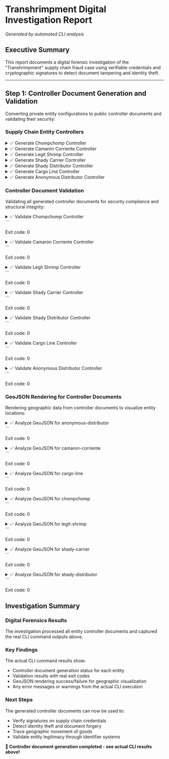 # Transhrimpment Digital Investigation Report

*Generated by automated CLI analysis*

## Executive Summary

This report documents a digital forensic investigation of the "Transhrimpment" supply chain fraud case using verifiable credentials and cryptographic signatures to detect document tampering and identity theft.

---

## Step 1: Controller Document Generation and Validation

Converting private entity configurations to public controller documents and validating their security:

### Supply Chain Entity Controllers


<details>
<summary>✅ Generate Chompchomp Controller</summary>

```bash
$ bun src/cli.ts generate-controller --config case-studies/transhrimpment/entity_configurations/chompchomp-config.json --out case-studies/transhrimpment/controllers/chompchomp-controller.json
```

```
Generating controller from config case-studies/transhrimpment/entity_configurations/chompchomp-config.json and saving to case-studies/transhrimpment/controllers/chompchomp-controller.json...
✅ Controller saved to case-studies/transhrimpment/controllers/chompchomp-controller.json
```

Exit code: 0
</details>

<details>
<summary>✅ Generate Camarón Corriente Controller</summary>

```bash
$ bun src/cli.ts generate-controller --config case-studies/transhrimpment/entity_configurations/camaron-corriente-config.json --out case-studies/transhrimpment/controllers/camaron-corriente-controller.json
```

```
Generating controller from config case-studies/transhrimpment/entity_configurations/camaron-corriente-config.json and saving to case-studies/transhrimpment/controllers/camaron-corriente-controller.json...
✅ Controller saved to case-studies/transhrimpment/controllers/camaron-corriente-controller.json
```

Exit code: 0
</details>

<details>
<summary>✅ Generate Legit Shrimp Controller</summary>

```bash
$ bun src/cli.ts generate-controller --config case-studies/transhrimpment/entity_configurations/legit-shrimp-config.json --out case-studies/transhrimpment/controllers/legit-shrimp-controller.json
```

```
Generating controller from config case-studies/transhrimpment/entity_configurations/legit-shrimp-config.json and saving to case-studies/transhrimpment/controllers/legit-shrimp-controller.json...
✅ Controller saved to case-studies/transhrimpment/controllers/legit-shrimp-controller.json
```

Exit code: 0
</details>

<details>
<summary>✅ Generate Shady Carrier Controller</summary>

```bash
$ bun src/cli.ts generate-controller --config case-studies/transhrimpment/entity_configurations/shady-carrier-config.json --out case-studies/transhrimpment/controllers/shady-carrier-controller.json
```

```
Generating controller from config case-studies/transhrimpment/entity_configurations/shady-carrier-config.json and saving to case-studies/transhrimpment/controllers/shady-carrier-controller.json...
✅ Controller saved to case-studies/transhrimpment/controllers/shady-carrier-controller.json
```

Exit code: 0
</details>

<details>
<summary>✅ Generate Shady Distributor Controller</summary>

```bash
$ bun src/cli.ts generate-controller --config case-studies/transhrimpment/entity_configurations/shady-distributor-config.json --out case-studies/transhrimpment/controllers/shady-distributor-controller.json
```

```
Generating controller from config case-studies/transhrimpment/entity_configurations/shady-distributor-config.json and saving to case-studies/transhrimpment/controllers/shady-distributor-controller.json...
✅ Controller saved to case-studies/transhrimpment/controllers/shady-distributor-controller.json
```

Exit code: 0
</details>

<details>
<summary>✅ Generate Cargo Line Controller</summary>

```bash
$ bun src/cli.ts generate-controller --config case-studies/transhrimpment/entity_configurations/cargo-line-config.json --out case-studies/transhrimpment/controllers/cargo-line-controller.json
```

```
Generating controller from config case-studies/transhrimpment/entity_configurations/cargo-line-config.json and saving to case-studies/transhrimpment/controllers/cargo-line-controller.json...
✅ Controller saved to case-studies/transhrimpment/controllers/cargo-line-controller.json
```

Exit code: 0
</details>

<details>
<summary>✅ Generate Anonymous Distributor Controller</summary>

```bash
$ bun src/cli.ts generate-controller --config case-studies/transhrimpment/entity_configurations/anonymous-distributor-config.json --out case-studies/transhrimpment/controllers/anonymous-distributor-controller.json
```

```
Generating controller from config case-studies/transhrimpment/entity_configurations/anonymous-distributor-config.json and saving to case-studies/transhrimpment/controllers/anonymous-distributor-controller.json...
✅ Controller saved to case-studies/transhrimpment/controllers/anonymous-distributor-controller.json
```

Exit code: 0
</details>

### Controller Document Validation

Validating all generated controller documents for security compliance and structural integrity:


<details>
<summary>✅ Validate Chompchomp Controller</summary>

```bash
$ bun src/cli.ts validate-controller --controller case-studies/transhrimpment/controllers/chompchomp-controller.json --schema case-studies/transhrimpment/schemas/controller-document.yaml
```

```
Validating controller document case-studies/transhrimpment/controllers/chompchomp-controller.json...
✅ Security check passed - no private keys detected
✅ Controller document structure is valid

✅ Controller document validation completed successfully

🗺️ Geographic data detected in controller:
📍 Map Preview: https://www.openstreetmap.org/#map=15/18.4173/-64.6179

<details>
<summary>📍 Entity Geographic Information - Feature collection with 2 features containing Point</summary>

### 📊 Geographic Analysis

- **Type**: FeatureCollection
- **Features**: 2
- **Geometry Types**: Point
- **Bounding Box**: 18.4167°N, 64.6208°W to 18.4180°N, 64.6150°W

### 🏷️ Feature Properties

**Feature 1:**
  - **name**: Chompchomp Ltd Main Office
  - **type**: Seafood Importer
  - **role**: headquarters
  - **address**: {"streetAddress":"Main Street","addressLocality":"Road Town","addressRegion":"Tortola","addressCountry":"VG"}

**Feature 2:**
  - **name**: Chompchomp Ltd Warehouse
  - **type**: Storage Facility
  - **role**: cold-storage
  - **capacity**: 10000kg

### 📍 Coordinates

1. 18.4167°N, 64.6208°W
2. 18.4180°N, 64.6150°W

### 📄 Raw GeoJSON

```geojson
{
  "@context": [
    "https://www.w3.org/ns/cid/v1",
    "https://geojson.org/geojson-ld/geojson-context.jsonld"
  ],
  "id": "https://chompchomp.example/entity/bvi-001",
  "verificationMethod": [
    {
      "id": "https://chompchomp.example/entity/bvi-001#nx62J6beWOO6mIavpWEQCg_GoOi8zfAECZ8p-zHxEvI",
      "type": "JsonWebKey",
      "controller": "https://chompchomp.example/entity/bvi-001",
      "publicKeyJwk": {
        "kid": "nx62J6beWOO6mIavpWEQCg_GoOi8zfAECZ8p-zHxEvI",
        "kty": "EC",
        "crv": "P-256",
        "alg": "ES256",
        "x": "vb8xKTNFwYM4t1fjAfTPQBsbWPjkfUH60Q0mo9z4LQE",
        "y": "FBgWNv3E6G-RaCyXdSkl__I2Lk8x2hwqQH50LJ3ODY4",
        "key_ops": [
          "verify"
        ]
      }
    },
    {
      "id": "https://chompchomp.example/entity/bvi-001#5kl6Gvq9Jvvvy5UJzVVeIWKf6UWwmOylEUTn1VAX6wE",
      "type": "JsonWebKey",
      "controller": "https://chompchomp.example/entity/bvi-001",
      "publicKeyJwk": {
        "kid": "5kl6Gvq9Jvvvy5UJzVVeIWKf6UWwmOylEUTn1VAX6wE",
        "kty": "EC",
        "crv": "P-256",
        "alg": "ES256",
        "x": "6hRvSeHlwjSC-0LKnVoo3jmiK8C4tdLCA-rD0qymYKQ",
        "y": "bBP5TVaRr_pQArvHw5T8lT-So6wLaCGZ0vxHIaf0TzY",
        "key_ops": [
          "verify"
        ]
      }
    }
  ],
  "assertionMethod": [
    "https://chompchomp.example/entity/bvi-001#nx62J6beWOO6mIavpWEQCg_GoOi8zfAECZ8p-zHxEvI"
  ],
  "authentication": [
    "https://chompchomp.example/entity/bvi-001#5kl6Gvq9Jvvvy5UJzVVeIWKf6UWwmOylEUTn1VAX6wE"
  ],
  "alsoKnownAs": [
    "urn:ietf:spice:glue:gln:4598765432101",
    "urn:ietf:spice:glue:lei:5493000QQY3QQ6Y34321",
    "urn:ietf:spice:glue:pen:12345"
  ],
  "type": "FeatureCollection",
  "features": [
    {
      "type": "Feature",
      "geometry": {
        "type": "Point",
        "coordinates": [
          -64.6208,
          18.4167
        ]
      },
      "properties": {
        "name": "Chompchomp Ltd Main Office",
        "type": "Seafood Importer",
        "role": "headquarters",
        "address": {
          "streetAddress": "Main Street",
          "addressLocality": "Road Town",
          "addressRegion": "Tortola",
          "addressCountry": "VG"
        }
      }
    },
    {
      "type": "Feature",
      "geometry": {
        "type": "Point",
        "coordinates": [
          -64.615,
          18.418
        ]
      },
      "properties": {
        "name": "Chompchomp Ltd Warehouse",
        "type": "Storage Facility",
        "role": "cold-storage",
        "capacity": "10000kg"
      }
    }
  ]
}
```

</details>
```

Exit code: 0
</details>

<details>
<summary>✅ Validate Camarón Corriente Controller</summary>

```bash
$ bun src/cli.ts validate-controller --controller case-studies/transhrimpment/controllers/camaron-corriente-controller.json --schema case-studies/transhrimpment/schemas/controller-document.yaml
```

```
Validating controller document case-studies/transhrimpment/controllers/camaron-corriente-controller.json...
✅ Security check passed - no private keys detected
✅ Controller document structure is valid

✅ Controller document validation completed successfully

🗺️ Geographic data detected in controller:
📍 Map Preview: https://www.openstreetmap.org/#map=15/10.4647/-68.0125

<details>
<summary>📍 Entity Geographic Information - Feature collection with 1 features containing Point</summary>

### 📊 Geographic Analysis

- **Type**: FeatureCollection
- **Features**: 1
- **Geometry Types**: Point
- **Bounding Box**: 10.4647°N, 68.0125°W to 10.4647°N, 68.0125°W

### 🏷️ Feature Properties

**Feature 1:**
  - **name**: Camarón Corriente S.A. Port Facility
  - **type**: Seafood Distributor
  - **role**: export-facility
  - **address**: {"streetAddress":"Puerto Cabello Port","addressLocality":"Puerto Cabello","addressRegion":"Carabobo","addressCountry":"VE"}

### 📍 Coordinates

1. 10.4647°N, 68.0125°W

### 📄 Raw GeoJSON

```geojson
{
  "@context": [
    "https://www.w3.org/ns/cid/v1",
    "https://geojson.org/geojson-ld/geojson-context.jsonld"
  ],
  "id": "https://camaron-corriente.example/entity/ve-pbc-001",
  "verificationMethod": [
    {
      "id": "https://camaron-corriente.example/entity/ve-pbc-001#wCgZYzU2U073ubVOEp7wcNHxwEIGuiEoY42b2tuKwfY",
      "type": "JsonWebKey",
      "controller": "https://camaron-corriente.example/entity/ve-pbc-001",
      "publicKeyJwk": {
        "kid": "wCgZYzU2U073ubVOEp7wcNHxwEIGuiEoY42b2tuKwfY",
        "kty": "EC",
        "crv": "P-256",
        "alg": "ES256",
        "x": "od157huUldxEgWY06BgwPXoRP-3mBvVGrg2aM09-eY0",
        "y": "9-NhMiNgOh2-lgsOGvzUKZXxAj-9Xw_QtpvvOt2LhSk",
        "key_ops": [
          "verify"
        ]
      }
    },
    {
      "id": "https://camaron-corriente.example/entity/ve-pbc-001#G5OJWJPRMVV4EQBPnv5Y2zHhV8lb13hzccIeLNFR9nU",
      "type": "JsonWebKey",
      "controller": "https://camaron-corriente.example/entity/ve-pbc-001",
      "publicKeyJwk": {
        "kid": "G5OJWJPRMVV4EQBPnv5Y2zHhV8lb13hzccIeLNFR9nU",
        "kty": "EC",
        "crv": "P-256",
        "alg": "ES256",
        "x": "z5Hry9ABSN60szLVg9ScUJb3W-Q6sdoGOUN5sl9lXI8",
        "y": "lChjGkAl5o1Iu7WI2YcbyC71qZtluj6ecILxqQeKUVo",
        "key_ops": [
          "verify"
        ]
      }
    }
  ],
  "assertionMethod": [
    "https://camaron-corriente.example/entity/ve-pbc-001#wCgZYzU2U073ubVOEp7wcNHxwEIGuiEoY42b2tuKwfY"
  ],
  "authentication": [
    "https://camaron-corriente.example/entity/ve-pbc-001#G5OJWJPRMVV4EQBPnv5Y2zHhV8lb13hzccIeLNFR9nU"
  ],
  "alsoKnownAs": [
    "urn:ietf:spice:glue:gln:4598765432102",
    "urn:ietf:spice:glue:lei:5493000QQY3QQ6Y34322",
    "urn:ietf:spice:glue:pen:12346"
  ],
  "type": "FeatureCollection",
  "features": [
    {
      "type": "Feature",
      "geometry": {
        "type": "Point",
        "coordinates": [
          -68.0125,
          10.4647
        ]
      },
      "properties": {
        "name": "Camarón Corriente S.A. Port Facility",
        "type": "Seafood Distributor",
        "role": "export-facility",
        "address": {
          "streetAddress": "Puerto Cabello Port",
          "addressLocality": "Puerto Cabello",
          "addressRegion": "Carabobo",
          "addressCountry": "VE"
        }
      }
    }
  ]
}
```

</details>
```

Exit code: 0
</details>

<details>
<summary>✅ Validate Legit Shrimp Controller</summary>

```bash
$ bun src/cli.ts validate-controller --controller case-studies/transhrimpment/controllers/legit-shrimp-controller.json --schema case-studies/transhrimpment/schemas/controller-document.yaml
```

```
Validating controller document case-studies/transhrimpment/controllers/legit-shrimp-controller.json...
✅ Security check passed - no private keys detected
✅ Controller document structure is valid

✅ Controller document validation completed successfully

🗺️ Geographic data detected in controller:
📍 Map Preview: https://www.openstreetmap.org/#map=15/10.6596/-61.5167

<details>
<summary>📍 Entity Geographic Information - Feature collection with 1 features containing Point</summary>

### 📊 Geographic Analysis

- **Type**: FeatureCollection
- **Features**: 1
- **Geometry Types**: Point
- **Bounding Box**: 10.6596°N, 61.5167°W to 10.6596°N, 61.5167°W

### 🏷️ Feature Properties

**Feature 1:**
  - **name**: Legit Shrimp Ltd Facility
  - **type**: Seafood Supplier
  - **role**: supplier
  - **address**: {"streetAddress":"Port of Spain Harbor","addressLocality":"Port of Spain","addressRegion":"Port of Spain","addressCountry":"TT"}
  - **legitimacy**: legitimate-identity-stolen

### 📍 Coordinates

1. 10.6596°N, 61.5167°W

### 📄 Raw GeoJSON

```geojson
{
  "@context": [
    "https://www.w3.org/ns/cid/v1",
    "https://geojson.org/geojson-ld/geojson-context.jsonld"
  ],
  "id": "https://legit-shrimp.example/entity/tt-pos-001",
  "verificationMethod": [
    {
      "id": "https://legit-shrimp.example/entity/tt-pos-001#LrQ5E8KeOiQ62VVIc_iDcCU1xMwcIOzk1DciPI8DdpU",
      "type": "JsonWebKey",
      "controller": "https://legit-shrimp.example/entity/tt-pos-001",
      "publicKeyJwk": {
        "kid": "LrQ5E8KeOiQ62VVIc_iDcCU1xMwcIOzk1DciPI8DdpU",
        "kty": "EC",
        "crv": "P-256",
        "alg": "ES256",
        "x": "xUZYceKR-OI4MtundtRaGWgMI1jJomJHbfuLgA4LOTQ",
        "y": "N8Fy9f3kMZbobXnzb-c6AOKrj543m1bsyaxksFI-tvc",
        "key_ops": [
          "verify"
        ]
      }
    },
    {
      "id": "https://legit-shrimp.example/entity/tt-pos-001#nr94L4yhi4eGBtPD8QUeYXgi78sbEihzUJ4rvqr8Tls",
      "type": "JsonWebKey",
      "controller": "https://legit-shrimp.example/entity/tt-pos-001",
      "publicKeyJwk": {
        "kid": "nr94L4yhi4eGBtPD8QUeYXgi78sbEihzUJ4rvqr8Tls",
        "kty": "EC",
        "crv": "P-256",
        "alg": "ES256",
        "x": "7Dufa0VGHTZ0nw2q7peGgT8OfOsz8E8PCiwJ6oZRQgM",
        "y": "3Z6wxNXfxASzeARkpJIeMZLXyt1ThccwG1t0ob8BvgY",
        "key_ops": [
          "verify"
        ]
      }
    }
  ],
  "assertionMethod": [
    "https://legit-shrimp.example/entity/tt-pos-001#LrQ5E8KeOiQ62VVIc_iDcCU1xMwcIOzk1DciPI8DdpU"
  ],
  "authentication": [
    "https://legit-shrimp.example/entity/tt-pos-001#nr94L4yhi4eGBtPD8QUeYXgi78sbEihzUJ4rvqr8Tls"
  ],
  "alsoKnownAs": [
    "urn:ietf:spice:glue:gln:4598765432103",
    "urn:ietf:spice:glue:lei:5493000QQY3QQ6Y34323",
    "urn:ietf:spice:glue:pen:12347"
  ],
  "type": "FeatureCollection",
  "features": [
    {
      "type": "Feature",
      "geometry": {
        "type": "Point",
        "coordinates": [
          -61.5167,
          10.6596
        ]
      },
      "properties": {
        "name": "Legit Shrimp Ltd Facility",
        "type": "Seafood Supplier",
        "role": "supplier",
        "address": {
          "streetAddress": "Port of Spain Harbor",
          "addressLocality": "Port of Spain",
          "addressRegion": "Port of Spain",
          "addressCountry": "TT"
        },
        "legitimacy": "legitimate-identity-stolen"
      }
    }
  ]
}
```

</details>
```

Exit code: 0
</details>

<details>
<summary>✅ Validate Shady Carrier Controller</summary>

```bash
$ bun src/cli.ts validate-controller --controller case-studies/transhrimpment/controllers/shady-carrier-controller.json --schema case-studies/transhrimpment/schemas/controller-document.yaml
```

```
Validating controller document case-studies/transhrimpment/controllers/shady-carrier-controller.json...
✅ Security check passed - no private keys detected
✅ Controller document structure is valid

✅ Controller document validation completed successfully

🗺️ Geographic data detected in controller:
📍 Map Preview: https://www.openstreetmap.org/#map=15/12.5186/-70.0270

<details>
<summary>📍 Entity Geographic Information - Feature collection with 1 features containing Point</summary>

### 📊 Geographic Analysis

- **Type**: FeatureCollection
- **Features**: 1
- **Geometry Types**: Point
- **Bounding Box**: 12.5186°N, 70.0270°W to 12.5186°N, 70.0270°W

### 🏷️ Feature Properties

**Feature 1:**
  - **name**: Shady Carrier Ltd Operations
  - **type**: Carrier
  - **role**: substitute-carrier
  - **address**: {"streetAddress":"Harbor District","addressLocality":"Oranjestad","addressRegion":"Aruba","addressCountry":"AW"}
  - **legitimacy**: fraudulent

### 📍 Coordinates

1. 12.5186°N, 70.0270°W

### 📄 Raw GeoJSON

```geojson
{
  "@context": [
    "https://www.w3.org/ns/cid/v1",
    "https://geojson.org/geojson-ld/geojson-context.jsonld"
  ],
  "id": "https://shady-carrier.example/entity/aw-oru-001",
  "verificationMethod": [
    {
      "id": "https://shady-carrier.example/entity/aw-oru-001#n7GWD9LbqAZQy1Wt5XdYiy81GofxhJgFnIu8iduEMmE",
      "type": "JsonWebKey",
      "controller": "https://shady-carrier.example/entity/aw-oru-001",
      "publicKeyJwk": {
        "kid": "n7GWD9LbqAZQy1Wt5XdYiy81GofxhJgFnIu8iduEMmE",
        "kty": "EC",
        "crv": "P-256",
        "alg": "ES256",
        "x": "O8_j4yCoKKJMNapSfWEN37QJkeT3DYAdhgyHtnyF-Dg",
        "y": "cnlKpR7AMTtTjPTmMRWfy1xTZ8B_gu4BS7oVU8DQL5E",
        "key_ops": [
          "verify"
        ]
      }
    },
    {
      "id": "https://shady-carrier.example/entity/aw-oru-001#wZ4jnnC68M3NScMKDJfRs9tmYZYm7SYkrnEDjELvd8U",
      "type": "JsonWebKey",
      "controller": "https://shady-carrier.example/entity/aw-oru-001",
      "publicKeyJwk": {
        "kid": "wZ4jnnC68M3NScMKDJfRs9tmYZYm7SYkrnEDjELvd8U",
        "kty": "EC",
        "crv": "P-256",
        "alg": "ES256",
        "x": "oabo-YwYLrj4PM2RofODEtaFBbX5F1xfeoC5lSm_d-o",
        "y": "yV7oJnA7Jg7eMTg1mGMq0Goqo9o0MdjQpeF9clic1jM",
        "key_ops": [
          "verify"
        ]
      }
    }
  ],
  "assertionMethod": [
    "https://shady-carrier.example/entity/aw-oru-001#n7GWD9LbqAZQy1Wt5XdYiy81GofxhJgFnIu8iduEMmE"
  ],
  "authentication": [
    "https://shady-carrier.example/entity/aw-oru-001#wZ4jnnC68M3NScMKDJfRs9tmYZYm7SYkrnEDjELvd8U"
  ],
  "type": "FeatureCollection",
  "features": [
    {
      "type": "Feature",
      "geometry": {
        "type": "Point",
        "coordinates": [
          -70.027,
          12.5186
        ]
      },
      "properties": {
        "name": "Shady Carrier Ltd Operations",
        "type": "Carrier",
        "role": "substitute-carrier",
        "address": {
          "streetAddress": "Harbor District",
          "addressLocality": "Oranjestad",
          "addressRegion": "Aruba",
          "addressCountry": "AW"
        },
        "legitimacy": "fraudulent"
      }
    }
  ]
}
```

</details>
```

Exit code: 0
</details>

<details>
<summary>✅ Validate Shady Distributor Controller</summary>

```bash
$ bun src/cli.ts validate-controller --controller case-studies/transhrimpment/controllers/shady-distributor-controller.json --schema case-studies/transhrimpment/schemas/controller-document.yaml
```

```
Validating controller document case-studies/transhrimpment/controllers/shady-distributor-controller.json...
✅ Security check passed - no private keys detected
✅ Controller document structure is valid

✅ Controller document validation completed successfully

🗺️ Geographic data detected in controller:
📍 Map Preview: https://www.openstreetmap.org/#map=15/18.4167/-64.6208

<details>
<summary>📍 Entity Geographic Information - Feature collection with 1 features containing Point</summary>

### 📊 Geographic Analysis

- **Type**: FeatureCollection
- **Features**: 1
- **Geometry Types**: Point
- **Bounding Box**: 18.4167°N, 64.6208°W to 18.4167°N, 64.6208°W

### 🏷️ Feature Properties

**Feature 1:**
  - **name**: Shady Distributor Ltd Office
  - **type**: Seafood Distributor
  - **role**: intermediary
  - **address**: {"streetAddress":"Offshore Building","addressLocality":"Road Town","addressRegion":"Tortola","addressCountry":"VG"}
  - **legitimacy**: fraudulent

### 📍 Coordinates

1. 18.4167°N, 64.6208°W

### 📄 Raw GeoJSON

```geojson
{
  "@context": [
    "https://www.w3.org/ns/cid/v1",
    "https://geojson.org/geojson-ld/geojson-context.jsonld"
  ],
  "id": "https://shady-distributor.example/entity/bvi-002",
  "verificationMethod": [
    {
      "id": "https://shady-distributor.example/entity/bvi-002#HViV1wlQgzXXbdahjyFDVbU_RxPUVCLQCf51fyGatEc",
      "type": "JsonWebKey",
      "controller": "https://shady-distributor.example/entity/bvi-002",
      "publicKeyJwk": {
        "kid": "HViV1wlQgzXXbdahjyFDVbU_RxPUVCLQCf51fyGatEc",
        "kty": "EC",
        "crv": "P-256",
        "alg": "ES256",
        "x": "mcpc4991vFrddVHW3wYersLW68Ej_pULgV1pMQDugB4",
        "y": "xFS824TLI3lEqdpOhO1SM03yCTiwhTI5YkfDcSpjd-s",
        "key_ops": [
          "verify"
        ]
      }
    },
    {
      "id": "https://shady-distributor.example/entity/bvi-002#6Clq3Dk2UwwBaMsN2Qw2h1QGL5ARbPuAuKwgDUf8ubo",
      "type": "JsonWebKey",
      "controller": "https://shady-distributor.example/entity/bvi-002",
      "publicKeyJwk": {
        "kid": "6Clq3Dk2UwwBaMsN2Qw2h1QGL5ARbPuAuKwgDUf8ubo",
        "kty": "EC",
        "crv": "P-256",
        "alg": "ES256",
        "x": "24LjV4gWuQp58pNhUJRR94QH5CoQsIJFIVovJiEYmiI",
        "y": "x_AtZ0vLLiOZgwAGUTBUndyYnOtsA_cDvKWvyWNFeCk",
        "key_ops": [
          "verify"
        ]
      }
    }
  ],
  "assertionMethod": [
    "https://shady-distributor.example/entity/bvi-002#HViV1wlQgzXXbdahjyFDVbU_RxPUVCLQCf51fyGatEc"
  ],
  "authentication": [
    "https://shady-distributor.example/entity/bvi-002#6Clq3Dk2UwwBaMsN2Qw2h1QGL5ARbPuAuKwgDUf8ubo"
  ],
  "type": "FeatureCollection",
  "features": [
    {
      "type": "Feature",
      "geometry": {
        "type": "Point",
        "coordinates": [
          -64.6208,
          18.4167
        ]
      },
      "properties": {
        "name": "Shady Distributor Ltd Office",
        "type": "Seafood Distributor",
        "role": "intermediary",
        "address": {
          "streetAddress": "Offshore Building",
          "addressLocality": "Road Town",
          "addressRegion": "Tortola",
          "addressCountry": "VG"
        },
        "legitimacy": "fraudulent"
      }
    }
  ]
}
```

</details>
```

Exit code: 0
</details>

<details>
<summary>✅ Validate Cargo Line Controller</summary>

```bash
$ bun src/cli.ts validate-controller --controller case-studies/transhrimpment/controllers/cargo-line-controller.json --schema case-studies/transhrimpment/schemas/controller-document.yaml
```

```
Validating controller document case-studies/transhrimpment/controllers/cargo-line-controller.json...
✅ Security check passed - no private keys detected
✅ Controller document structure is valid

✅ Controller document validation completed successfully

🗺️ Geographic data detected in controller:
📍 Map Preview: https://www.openstreetmap.org/#map=15/18.4655/-66.1057

<details>
<summary>📍 Entity Geographic Information - Feature collection with 1 features containing Point</summary>

### 📊 Geographic Analysis

- **Type**: FeatureCollection
- **Features**: 1
- **Geometry Types**: Point
- **Bounding Box**: 18.4655°N, 66.1057°W to 18.4655°N, 66.1057°W

### 🏷️ Feature Properties

**Feature 1:**
  - **name**: Cargo Line Ltd Terminal
  - **type**: Carrier
  - **role**: shipping-terminal
  - **address**: {"streetAddress":"San Juan Port","addressLocality":"San Juan","addressRegion":"San Juan","addressCountry":"PR"}
  - **status**: fleet-repairs

### 📍 Coordinates

1. 18.4655°N, 66.1057°W

### 📄 Raw GeoJSON

```geojson
{
  "@context": [
    "https://www.w3.org/ns/cid/v1",
    "https://geojson.org/geojson-ld/geojson-context.jsonld"
  ],
  "id": "https://cargo-line.example/entity/pr-sju-001",
  "verificationMethod": [
    {
      "id": "https://cargo-line.example/entity/pr-sju-001#CYpN-W1EXc6cLPov7axBHMfDv3a_PZoj0LmDjFuP20M",
      "type": "JsonWebKey",
      "controller": "https://cargo-line.example/entity/pr-sju-001",
      "publicKeyJwk": {
        "kid": "CYpN-W1EXc6cLPov7axBHMfDv3a_PZoj0LmDjFuP20M",
        "kty": "EC",
        "crv": "P-256",
        "alg": "ES256",
        "x": "CyAeJJM3QVXqkVYdLn1E41p8WlJY9KVXcSe4w9bu810",
        "y": "-ozUpC6b5F8kv_AFylZz2iAjwxzJjD463y73Ghd3OHU",
        "key_ops": [
          "verify"
        ]
      }
    },
    {
      "id": "https://cargo-line.example/entity/pr-sju-001#40DqwP_7Q5vg1FIWbH-OfbSvP6S6gmIxhXlhFRusLSw",
      "type": "JsonWebKey",
      "controller": "https://cargo-line.example/entity/pr-sju-001",
      "publicKeyJwk": {
        "kid": "40DqwP_7Q5vg1FIWbH-OfbSvP6S6gmIxhXlhFRusLSw",
        "kty": "EC",
        "crv": "P-256",
        "alg": "ES256",
        "x": "RlhbAC1nBWvI1-OUyedXQgIqbmZH1B-Vc6M0y34S1K0",
        "y": "5NDUXAzfPJSFqDSmWzajXkNKuTMsnY6x9cS1vMuZkOM",
        "key_ops": [
          "verify"
        ]
      }
    }
  ],
  "assertionMethod": [
    "https://cargo-line.example/entity/pr-sju-001#CYpN-W1EXc6cLPov7axBHMfDv3a_PZoj0LmDjFuP20M"
  ],
  "authentication": [
    "https://cargo-line.example/entity/pr-sju-001#40DqwP_7Q5vg1FIWbH-OfbSvP6S6gmIxhXlhFRusLSw"
  ],
  "alsoKnownAs": [
    "urn:ietf:spice:glue:gln:4598765432105",
    "urn:ietf:spice:glue:lei:5493000QQY3QQ6Y34325",
    "urn:ietf:spice:glue:pen:12349"
  ],
  "type": "FeatureCollection",
  "features": [
    {
      "type": "Feature",
      "geometry": {
        "type": "Point",
        "coordinates": [
          -66.1057,
          18.4655
        ]
      },
      "properties": {
        "name": "Cargo Line Ltd Terminal",
        "type": "Carrier",
        "role": "shipping-terminal",
        "address": {
          "streetAddress": "San Juan Port",
          "addressLocality": "San Juan",
          "addressRegion": "San Juan",
          "addressCountry": "PR"
        },
        "status": "fleet-repairs"
      }
    }
  ]
}
```

</details>
```

Exit code: 0
</details>

<details>
<summary>✅ Validate Anonymous Distributor Controller</summary>

```bash
$ bun src/cli.ts validate-controller --controller case-studies/transhrimpment/controllers/anonymous-distributor-controller.json --schema case-studies/transhrimpment/schemas/controller-document.yaml
```

```
Validating controller document case-studies/transhrimpment/controllers/anonymous-distributor-controller.json...
✅ Security check passed - no private keys detected
✅ Controller document structure is valid

✅ Controller document validation completed successfully

🗺️ Geographic data detected in controller:
📍 Map Preview: https://www.openstreetmap.org/#map=15/18.3419/-64.9307

<details>
<summary>📍 Entity Geographic Information - Feature collection with 1 features containing Point</summary>

### 📊 Geographic Analysis

- **Type**: FeatureCollection
- **Features**: 1
- **Geometry Types**: Point
- **Bounding Box**: 18.3419°N, 64.9307°W to 18.3419°N, 64.9307°W

### 🏷️ Feature Properties

**Feature 1:**
  - **name**: Anonymous Distributor Warehouse
  - **type**: Seafood Distributor
  - **role**: final-buyer
  - **address**: {"streetAddress":"Charlotte Amalie Port","addressLocality":"Charlotte Amalie","addressRegion":"St. Thomas","addressCountry":"VI"}
  - **legitimacy**: legitimate-victim

### 📍 Coordinates

1. 18.3419°N, 64.9307°W

### 📄 Raw GeoJSON

```geojson
{
  "@context": [
    "https://www.w3.org/ns/cid/v1",
    "https://geojson.org/geojson-ld/geojson-context.jsonld"
  ],
  "id": "https://anonymous-distributor.example/entity/vi-stt-001",
  "verificationMethod": [
    {
      "id": "https://anonymous-distributor.example/entity/vi-stt-001#FIqtv3VJ5UBHnM12mGc0X5ebDP0kvRCWOH2rt4BsZ3I",
      "type": "JsonWebKey",
      "controller": "https://anonymous-distributor.example/entity/vi-stt-001",
      "publicKeyJwk": {
        "kid": "FIqtv3VJ5UBHnM12mGc0X5ebDP0kvRCWOH2rt4BsZ3I",
        "kty": "EC",
        "crv": "P-256",
        "alg": "ES256",
        "x": "epiVTdrRJ7_oCgBVC9CENFQMATouDkFdgjEZ_fv0hno",
        "y": "Q676uMpDwdLZaNnvTx6ITGAz7ROtqfeTwjOnEGMxRFY",
        "key_ops": [
          "verify"
        ]
      }
    },
    {
      "id": "https://anonymous-distributor.example/entity/vi-stt-001#0JiKwGYOUs2kjcvt4r0r7TPOdj50u8Qiy6iC-msCpbU",
      "type": "JsonWebKey",
      "controller": "https://anonymous-distributor.example/entity/vi-stt-001",
      "publicKeyJwk": {
        "kid": "0JiKwGYOUs2kjcvt4r0r7TPOdj50u8Qiy6iC-msCpbU",
        "kty": "EC",
        "crv": "P-256",
        "alg": "ES256",
        "x": "1s9zQp3vIeDcaWt5LLIVD71QjvAVHx14tW9T8NCb02A",
        "y": "pOFO3eSARH_ifdEUAWSRtGuotEwlg9xMULir7G93aDA",
        "key_ops": [
          "verify"
        ]
      }
    }
  ],
  "assertionMethod": [
    "https://anonymous-distributor.example/entity/vi-stt-001#FIqtv3VJ5UBHnM12mGc0X5ebDP0kvRCWOH2rt4BsZ3I"
  ],
  "authentication": [
    "https://anonymous-distributor.example/entity/vi-stt-001#0JiKwGYOUs2kjcvt4r0r7TPOdj50u8Qiy6iC-msCpbU"
  ],
  "alsoKnownAs": [
    "urn:ietf:spice:glue:gln:4598765432106",
    "urn:ietf:spice:glue:lei:5493000QQY3QQ6Y34326",
    "urn:ietf:spice:glue:pen:12350"
  ],
  "type": "FeatureCollection",
  "features": [
    {
      "type": "Feature",
      "geometry": {
        "type": "Point",
        "coordinates": [
          -64.9307,
          18.3419
        ]
      },
      "properties": {
        "name": "Anonymous Distributor Warehouse",
        "type": "Seafood Distributor",
        "role": "final-buyer",
        "address": {
          "streetAddress": "Charlotte Amalie Port",
          "addressLocality": "Charlotte Amalie",
          "addressRegion": "St. Thomas",
          "addressCountry": "VI"
        },
        "legitimacy": "legitimate-victim"
      }
    }
  ]
}
```

</details>
```

Exit code: 0
</details>

### GeoJSON Rendering for Controller Documents

Rendering geographic data from controller documents to visualize entity locations:


<details>
<summary>✅ Analyze GeoJSON for anonymous-distributor</summary>

```bash
$ bun src/cli.ts analyze-geojson --controller case-studies/transhrimpment/controllers/anonymous-distributor-controller.json
```

```
Analyzing GeoJSON in controller case-studies/transhrimpment/controllers/anonymous-distributor-controller.json...
✅ GeoJSON detected: Feature collection with 1 features containing Point
📍 Map Preview: https://www.openstreetmap.org/#map=15/18.3419/-64.9307

<details>
<summary>📍 Entity Geographic Information - Feature collection with 1 features containing Point</summary>

### 📊 Geographic Analysis

- **Type**: FeatureCollection
- **Features**: 1
- **Geometry Types**: Point
- **Bounding Box**: 18.3419°N, 64.9307°W to 18.3419°N, 64.9307°W

### 🏷️ Feature Properties

**Feature 1:**
  - **name**: Anonymous Distributor Warehouse
  - **type**: Seafood Distributor
  - **role**: final-buyer
  - **address**: {"streetAddress":"Charlotte Amalie Port","addressLocality":"Charlotte Amalie","addressRegion":"St. Thomas","addressCountry":"VI"}
  - **legitimacy**: legitimate-victim

### 📍 Coordinates

1. 18.3419°N, 64.9307°W

### 📄 Raw GeoJSON

```geojson
{
  "@context": [
    "https://www.w3.org/ns/cid/v1",
    "https://geojson.org/geojson-ld/geojson-context.jsonld"
  ],
  "id": "https://anonymous-distributor.example/entity/vi-stt-001",
  "verificationMethod": [
    {
      "id": "https://anonymous-distributor.example/entity/vi-stt-001#FIqtv3VJ5UBHnM12mGc0X5ebDP0kvRCWOH2rt4BsZ3I",
      "type": "JsonWebKey",
      "controller": "https://anonymous-distributor.example/entity/vi-stt-001",
      "publicKeyJwk": {
        "kid": "FIqtv3VJ5UBHnM12mGc0X5ebDP0kvRCWOH2rt4BsZ3I",
        "kty": "EC",
        "crv": "P-256",
        "alg": "ES256",
        "x": "epiVTdrRJ7_oCgBVC9CENFQMATouDkFdgjEZ_fv0hno",
        "y": "Q676uMpDwdLZaNnvTx6ITGAz7ROtqfeTwjOnEGMxRFY",
        "key_ops": [
          "verify"
        ]
      }
    },
    {
      "id": "https://anonymous-distributor.example/entity/vi-stt-001#0JiKwGYOUs2kjcvt4r0r7TPOdj50u8Qiy6iC-msCpbU",
      "type": "JsonWebKey",
      "controller": "https://anonymous-distributor.example/entity/vi-stt-001",
      "publicKeyJwk": {
        "kid": "0JiKwGYOUs2kjcvt4r0r7TPOdj50u8Qiy6iC-msCpbU",
        "kty": "EC",
        "crv": "P-256",
        "alg": "ES256",
        "x": "1s9zQp3vIeDcaWt5LLIVD71QjvAVHx14tW9T8NCb02A",
        "y": "pOFO3eSARH_ifdEUAWSRtGuotEwlg9xMULir7G93aDA",
        "key_ops": [
          "verify"
        ]
      }
    }
  ],
  "assertionMethod": [
    "https://anonymous-distributor.example/entity/vi-stt-001#FIqtv3VJ5UBHnM12mGc0X5ebDP0kvRCWOH2rt4BsZ3I"
  ],
  "authentication": [
    "https://anonymous-distributor.example/entity/vi-stt-001#0JiKwGYOUs2kjcvt4r0r7TPOdj50u8Qiy6iC-msCpbU"
  ],
  "alsoKnownAs": [
    "urn:ietf:spice:glue:gln:4598765432106",
    "urn:ietf:spice:glue:lei:5493000QQY3QQ6Y34326",
    "urn:ietf:spice:glue:pen:12350"
  ],
  "type": "FeatureCollection",
  "features": [
    {
      "type": "Feature",
      "geometry": {
        "type": "Point",
        "coordinates": [
          -64.9307,
          18.3419
        ]
      },
      "properties": {
        "name": "Anonymous Distributor Warehouse",
        "type": "Seafood Distributor",
        "role": "final-buyer",
        "address": {
          "streetAddress": "Charlotte Amalie Port",
          "addressLocality": "Charlotte Amalie",
          "addressRegion": "St. Thomas",
          "addressCountry": "VI"
        },
        "legitimacy": "legitimate-victim"
      }
    }
  ]
}
```

</details>
```

Exit code: 0
</details>

<details>
<summary>✅ Analyze GeoJSON for camaron-corriente</summary>

```bash
$ bun src/cli.ts analyze-geojson --controller case-studies/transhrimpment/controllers/camaron-corriente-controller.json
```

```
Analyzing GeoJSON in controller case-studies/transhrimpment/controllers/camaron-corriente-controller.json...
✅ GeoJSON detected: Feature collection with 1 features containing Point
📍 Map Preview: https://www.openstreetmap.org/#map=15/10.4647/-68.0125

<details>
<summary>📍 Entity Geographic Information - Feature collection with 1 features containing Point</summary>

### 📊 Geographic Analysis

- **Type**: FeatureCollection
- **Features**: 1
- **Geometry Types**: Point
- **Bounding Box**: 10.4647°N, 68.0125°W to 10.4647°N, 68.0125°W

### 🏷️ Feature Properties

**Feature 1:**
  - **name**: Camarón Corriente S.A. Port Facility
  - **type**: Seafood Distributor
  - **role**: export-facility
  - **address**: {"streetAddress":"Puerto Cabello Port","addressLocality":"Puerto Cabello","addressRegion":"Carabobo","addressCountry":"VE"}

### 📍 Coordinates

1. 10.4647°N, 68.0125°W

### 📄 Raw GeoJSON

```geojson
{
  "@context": [
    "https://www.w3.org/ns/cid/v1",
    "https://geojson.org/geojson-ld/geojson-context.jsonld"
  ],
  "id": "https://camaron-corriente.example/entity/ve-pbc-001",
  "verificationMethod": [
    {
      "id": "https://camaron-corriente.example/entity/ve-pbc-001#wCgZYzU2U073ubVOEp7wcNHxwEIGuiEoY42b2tuKwfY",
      "type": "JsonWebKey",
      "controller": "https://camaron-corriente.example/entity/ve-pbc-001",
      "publicKeyJwk": {
        "kid": "wCgZYzU2U073ubVOEp7wcNHxwEIGuiEoY42b2tuKwfY",
        "kty": "EC",
        "crv": "P-256",
        "alg": "ES256",
        "x": "od157huUldxEgWY06BgwPXoRP-3mBvVGrg2aM09-eY0",
        "y": "9-NhMiNgOh2-lgsOGvzUKZXxAj-9Xw_QtpvvOt2LhSk",
        "key_ops": [
          "verify"
        ]
      }
    },
    {
      "id": "https://camaron-corriente.example/entity/ve-pbc-001#G5OJWJPRMVV4EQBPnv5Y2zHhV8lb13hzccIeLNFR9nU",
      "type": "JsonWebKey",
      "controller": "https://camaron-corriente.example/entity/ve-pbc-001",
      "publicKeyJwk": {
        "kid": "G5OJWJPRMVV4EQBPnv5Y2zHhV8lb13hzccIeLNFR9nU",
        "kty": "EC",
        "crv": "P-256",
        "alg": "ES256",
        "x": "z5Hry9ABSN60szLVg9ScUJb3W-Q6sdoGOUN5sl9lXI8",
        "y": "lChjGkAl5o1Iu7WI2YcbyC71qZtluj6ecILxqQeKUVo",
        "key_ops": [
          "verify"
        ]
      }
    }
  ],
  "assertionMethod": [
    "https://camaron-corriente.example/entity/ve-pbc-001#wCgZYzU2U073ubVOEp7wcNHxwEIGuiEoY42b2tuKwfY"
  ],
  "authentication": [
    "https://camaron-corriente.example/entity/ve-pbc-001#G5OJWJPRMVV4EQBPnv5Y2zHhV8lb13hzccIeLNFR9nU"
  ],
  "alsoKnownAs": [
    "urn:ietf:spice:glue:gln:4598765432102",
    "urn:ietf:spice:glue:lei:5493000QQY3QQ6Y34322",
    "urn:ietf:spice:glue:pen:12346"
  ],
  "type": "FeatureCollection",
  "features": [
    {
      "type": "Feature",
      "geometry": {
        "type": "Point",
        "coordinates": [
          -68.0125,
          10.4647
        ]
      },
      "properties": {
        "name": "Camarón Corriente S.A. Port Facility",
        "type": "Seafood Distributor",
        "role": "export-facility",
        "address": {
          "streetAddress": "Puerto Cabello Port",
          "addressLocality": "Puerto Cabello",
          "addressRegion": "Carabobo",
          "addressCountry": "VE"
        }
      }
    }
  ]
}
```

</details>
```

Exit code: 0
</details>

<details>
<summary>✅ Analyze GeoJSON for cargo-line</summary>

```bash
$ bun src/cli.ts analyze-geojson --controller case-studies/transhrimpment/controllers/cargo-line-controller.json
```

```
Analyzing GeoJSON in controller case-studies/transhrimpment/controllers/cargo-line-controller.json...
✅ GeoJSON detected: Feature collection with 1 features containing Point
📍 Map Preview: https://www.openstreetmap.org/#map=15/18.4655/-66.1057

<details>
<summary>📍 Entity Geographic Information - Feature collection with 1 features containing Point</summary>

### 📊 Geographic Analysis

- **Type**: FeatureCollection
- **Features**: 1
- **Geometry Types**: Point
- **Bounding Box**: 18.4655°N, 66.1057°W to 18.4655°N, 66.1057°W

### 🏷️ Feature Properties

**Feature 1:**
  - **name**: Cargo Line Ltd Terminal
  - **type**: Carrier
  - **role**: shipping-terminal
  - **address**: {"streetAddress":"San Juan Port","addressLocality":"San Juan","addressRegion":"San Juan","addressCountry":"PR"}
  - **status**: fleet-repairs

### 📍 Coordinates

1. 18.4655°N, 66.1057°W

### 📄 Raw GeoJSON

```geojson
{
  "@context": [
    "https://www.w3.org/ns/cid/v1",
    "https://geojson.org/geojson-ld/geojson-context.jsonld"
  ],
  "id": "https://cargo-line.example/entity/pr-sju-001",
  "verificationMethod": [
    {
      "id": "https://cargo-line.example/entity/pr-sju-001#CYpN-W1EXc6cLPov7axBHMfDv3a_PZoj0LmDjFuP20M",
      "type": "JsonWebKey",
      "controller": "https://cargo-line.example/entity/pr-sju-001",
      "publicKeyJwk": {
        "kid": "CYpN-W1EXc6cLPov7axBHMfDv3a_PZoj0LmDjFuP20M",
        "kty": "EC",
        "crv": "P-256",
        "alg": "ES256",
        "x": "CyAeJJM3QVXqkVYdLn1E41p8WlJY9KVXcSe4w9bu810",
        "y": "-ozUpC6b5F8kv_AFylZz2iAjwxzJjD463y73Ghd3OHU",
        "key_ops": [
          "verify"
        ]
      }
    },
    {
      "id": "https://cargo-line.example/entity/pr-sju-001#40DqwP_7Q5vg1FIWbH-OfbSvP6S6gmIxhXlhFRusLSw",
      "type": "JsonWebKey",
      "controller": "https://cargo-line.example/entity/pr-sju-001",
      "publicKeyJwk": {
        "kid": "40DqwP_7Q5vg1FIWbH-OfbSvP6S6gmIxhXlhFRusLSw",
        "kty": "EC",
        "crv": "P-256",
        "alg": "ES256",
        "x": "RlhbAC1nBWvI1-OUyedXQgIqbmZH1B-Vc6M0y34S1K0",
        "y": "5NDUXAzfPJSFqDSmWzajXkNKuTMsnY6x9cS1vMuZkOM",
        "key_ops": [
          "verify"
        ]
      }
    }
  ],
  "assertionMethod": [
    "https://cargo-line.example/entity/pr-sju-001#CYpN-W1EXc6cLPov7axBHMfDv3a_PZoj0LmDjFuP20M"
  ],
  "authentication": [
    "https://cargo-line.example/entity/pr-sju-001#40DqwP_7Q5vg1FIWbH-OfbSvP6S6gmIxhXlhFRusLSw"
  ],
  "alsoKnownAs": [
    "urn:ietf:spice:glue:gln:4598765432105",
    "urn:ietf:spice:glue:lei:5493000QQY3QQ6Y34325",
    "urn:ietf:spice:glue:pen:12349"
  ],
  "type": "FeatureCollection",
  "features": [
    {
      "type": "Feature",
      "geometry": {
        "type": "Point",
        "coordinates": [
          -66.1057,
          18.4655
        ]
      },
      "properties": {
        "name": "Cargo Line Ltd Terminal",
        "type": "Carrier",
        "role": "shipping-terminal",
        "address": {
          "streetAddress": "San Juan Port",
          "addressLocality": "San Juan",
          "addressRegion": "San Juan",
          "addressCountry": "PR"
        },
        "status": "fleet-repairs"
      }
    }
  ]
}
```

</details>
```

Exit code: 0
</details>

<details>
<summary>✅ Analyze GeoJSON for chompchomp</summary>

```bash
$ bun src/cli.ts analyze-geojson --controller case-studies/transhrimpment/controllers/chompchomp-controller.json
```

```
Analyzing GeoJSON in controller case-studies/transhrimpment/controllers/chompchomp-controller.json...
✅ GeoJSON detected: Feature collection with 2 features containing Point
📍 Map Preview: https://www.openstreetmap.org/#map=15/18.4173/-64.6179

<details>
<summary>📍 Entity Geographic Information - Feature collection with 2 features containing Point</summary>

### 📊 Geographic Analysis

- **Type**: FeatureCollection
- **Features**: 2
- **Geometry Types**: Point
- **Bounding Box**: 18.4167°N, 64.6208°W to 18.4180°N, 64.6150°W

### 🏷️ Feature Properties

**Feature 1:**
  - **name**: Chompchomp Ltd Main Office
  - **type**: Seafood Importer
  - **role**: headquarters
  - **address**: {"streetAddress":"Main Street","addressLocality":"Road Town","addressRegion":"Tortola","addressCountry":"VG"}

**Feature 2:**
  - **name**: Chompchomp Ltd Warehouse
  - **type**: Storage Facility
  - **role**: cold-storage
  - **capacity**: 10000kg

### 📍 Coordinates

1. 18.4167°N, 64.6208°W
2. 18.4180°N, 64.6150°W

### 📄 Raw GeoJSON

```geojson
{
  "@context": [
    "https://www.w3.org/ns/cid/v1",
    "https://geojson.org/geojson-ld/geojson-context.jsonld"
  ],
  "id": "https://chompchomp.example/entity/bvi-001",
  "verificationMethod": [
    {
      "id": "https://chompchomp.example/entity/bvi-001#nx62J6beWOO6mIavpWEQCg_GoOi8zfAECZ8p-zHxEvI",
      "type": "JsonWebKey",
      "controller": "https://chompchomp.example/entity/bvi-001",
      "publicKeyJwk": {
        "kid": "nx62J6beWOO6mIavpWEQCg_GoOi8zfAECZ8p-zHxEvI",
        "kty": "EC",
        "crv": "P-256",
        "alg": "ES256",
        "x": "vb8xKTNFwYM4t1fjAfTPQBsbWPjkfUH60Q0mo9z4LQE",
        "y": "FBgWNv3E6G-RaCyXdSkl__I2Lk8x2hwqQH50LJ3ODY4",
        "key_ops": [
          "verify"
        ]
      }
    },
    {
      "id": "https://chompchomp.example/entity/bvi-001#5kl6Gvq9Jvvvy5UJzVVeIWKf6UWwmOylEUTn1VAX6wE",
      "type": "JsonWebKey",
      "controller": "https://chompchomp.example/entity/bvi-001",
      "publicKeyJwk": {
        "kid": "5kl6Gvq9Jvvvy5UJzVVeIWKf6UWwmOylEUTn1VAX6wE",
        "kty": "EC",
        "crv": "P-256",
        "alg": "ES256",
        "x": "6hRvSeHlwjSC-0LKnVoo3jmiK8C4tdLCA-rD0qymYKQ",
        "y": "bBP5TVaRr_pQArvHw5T8lT-So6wLaCGZ0vxHIaf0TzY",
        "key_ops": [
          "verify"
        ]
      }
    }
  ],
  "assertionMethod": [
    "https://chompchomp.example/entity/bvi-001#nx62J6beWOO6mIavpWEQCg_GoOi8zfAECZ8p-zHxEvI"
  ],
  "authentication": [
    "https://chompchomp.example/entity/bvi-001#5kl6Gvq9Jvvvy5UJzVVeIWKf6UWwmOylEUTn1VAX6wE"
  ],
  "alsoKnownAs": [
    "urn:ietf:spice:glue:gln:4598765432101",
    "urn:ietf:spice:glue:lei:5493000QQY3QQ6Y34321",
    "urn:ietf:spice:glue:pen:12345"
  ],
  "type": "FeatureCollection",
  "features": [
    {
      "type": "Feature",
      "geometry": {
        "type": "Point",
        "coordinates": [
          -64.6208,
          18.4167
        ]
      },
      "properties": {
        "name": "Chompchomp Ltd Main Office",
        "type": "Seafood Importer",
        "role": "headquarters",
        "address": {
          "streetAddress": "Main Street",
          "addressLocality": "Road Town",
          "addressRegion": "Tortola",
          "addressCountry": "VG"
        }
      }
    },
    {
      "type": "Feature",
      "geometry": {
        "type": "Point",
        "coordinates": [
          -64.615,
          18.418
        ]
      },
      "properties": {
        "name": "Chompchomp Ltd Warehouse",
        "type": "Storage Facility",
        "role": "cold-storage",
        "capacity": "10000kg"
      }
    }
  ]
}
```

</details>
```

Exit code: 0
</details>

<details>
<summary>✅ Analyze GeoJSON for legit-shrimp</summary>

```bash
$ bun src/cli.ts analyze-geojson --controller case-studies/transhrimpment/controllers/legit-shrimp-controller.json
```

```
Analyzing GeoJSON in controller case-studies/transhrimpment/controllers/legit-shrimp-controller.json...
✅ GeoJSON detected: Feature collection with 1 features containing Point
📍 Map Preview: https://www.openstreetmap.org/#map=15/10.6596/-61.5167

<details>
<summary>📍 Entity Geographic Information - Feature collection with 1 features containing Point</summary>

### 📊 Geographic Analysis

- **Type**: FeatureCollection
- **Features**: 1
- **Geometry Types**: Point
- **Bounding Box**: 10.6596°N, 61.5167°W to 10.6596°N, 61.5167°W

### 🏷️ Feature Properties

**Feature 1:**
  - **name**: Legit Shrimp Ltd Facility
  - **type**: Seafood Supplier
  - **role**: supplier
  - **address**: {"streetAddress":"Port of Spain Harbor","addressLocality":"Port of Spain","addressRegion":"Port of Spain","addressCountry":"TT"}
  - **legitimacy**: legitimate-identity-stolen

### 📍 Coordinates

1. 10.6596°N, 61.5167°W

### 📄 Raw GeoJSON

```geojson
{
  "@context": [
    "https://www.w3.org/ns/cid/v1",
    "https://geojson.org/geojson-ld/geojson-context.jsonld"
  ],
  "id": "https://legit-shrimp.example/entity/tt-pos-001",
  "verificationMethod": [
    {
      "id": "https://legit-shrimp.example/entity/tt-pos-001#LrQ5E8KeOiQ62VVIc_iDcCU1xMwcIOzk1DciPI8DdpU",
      "type": "JsonWebKey",
      "controller": "https://legit-shrimp.example/entity/tt-pos-001",
      "publicKeyJwk": {
        "kid": "LrQ5E8KeOiQ62VVIc_iDcCU1xMwcIOzk1DciPI8DdpU",
        "kty": "EC",
        "crv": "P-256",
        "alg": "ES256",
        "x": "xUZYceKR-OI4MtundtRaGWgMI1jJomJHbfuLgA4LOTQ",
        "y": "N8Fy9f3kMZbobXnzb-c6AOKrj543m1bsyaxksFI-tvc",
        "key_ops": [
          "verify"
        ]
      }
    },
    {
      "id": "https://legit-shrimp.example/entity/tt-pos-001#nr94L4yhi4eGBtPD8QUeYXgi78sbEihzUJ4rvqr8Tls",
      "type": "JsonWebKey",
      "controller": "https://legit-shrimp.example/entity/tt-pos-001",
      "publicKeyJwk": {
        "kid": "nr94L4yhi4eGBtPD8QUeYXgi78sbEihzUJ4rvqr8Tls",
        "kty": "EC",
        "crv": "P-256",
        "alg": "ES256",
        "x": "7Dufa0VGHTZ0nw2q7peGgT8OfOsz8E8PCiwJ6oZRQgM",
        "y": "3Z6wxNXfxASzeARkpJIeMZLXyt1ThccwG1t0ob8BvgY",
        "key_ops": [
          "verify"
        ]
      }
    }
  ],
  "assertionMethod": [
    "https://legit-shrimp.example/entity/tt-pos-001#LrQ5E8KeOiQ62VVIc_iDcCU1xMwcIOzk1DciPI8DdpU"
  ],
  "authentication": [
    "https://legit-shrimp.example/entity/tt-pos-001#nr94L4yhi4eGBtPD8QUeYXgi78sbEihzUJ4rvqr8Tls"
  ],
  "alsoKnownAs": [
    "urn:ietf:spice:glue:gln:4598765432103",
    "urn:ietf:spice:glue:lei:5493000QQY3QQ6Y34323",
    "urn:ietf:spice:glue:pen:12347"
  ],
  "type": "FeatureCollection",
  "features": [
    {
      "type": "Feature",
      "geometry": {
        "type": "Point",
        "coordinates": [
          -61.5167,
          10.6596
        ]
      },
      "properties": {
        "name": "Legit Shrimp Ltd Facility",
        "type": "Seafood Supplier",
        "role": "supplier",
        "address": {
          "streetAddress": "Port of Spain Harbor",
          "addressLocality": "Port of Spain",
          "addressRegion": "Port of Spain",
          "addressCountry": "TT"
        },
        "legitimacy": "legitimate-identity-stolen"
      }
    }
  ]
}
```

</details>
```

Exit code: 0
</details>

<details>
<summary>✅ Analyze GeoJSON for shady-carrier</summary>

```bash
$ bun src/cli.ts analyze-geojson --controller case-studies/transhrimpment/controllers/shady-carrier-controller.json
```

```
Analyzing GeoJSON in controller case-studies/transhrimpment/controllers/shady-carrier-controller.json...
✅ GeoJSON detected: Feature collection with 1 features containing Point
📍 Map Preview: https://www.openstreetmap.org/#map=15/12.5186/-70.0270

<details>
<summary>📍 Entity Geographic Information - Feature collection with 1 features containing Point</summary>

### 📊 Geographic Analysis

- **Type**: FeatureCollection
- **Features**: 1
- **Geometry Types**: Point
- **Bounding Box**: 12.5186°N, 70.0270°W to 12.5186°N, 70.0270°W

### 🏷️ Feature Properties

**Feature 1:**
  - **name**: Shady Carrier Ltd Operations
  - **type**: Carrier
  - **role**: substitute-carrier
  - **address**: {"streetAddress":"Harbor District","addressLocality":"Oranjestad","addressRegion":"Aruba","addressCountry":"AW"}
  - **legitimacy**: fraudulent

### 📍 Coordinates

1. 12.5186°N, 70.0270°W

### 📄 Raw GeoJSON

```geojson
{
  "@context": [
    "https://www.w3.org/ns/cid/v1",
    "https://geojson.org/geojson-ld/geojson-context.jsonld"
  ],
  "id": "https://shady-carrier.example/entity/aw-oru-001",
  "verificationMethod": [
    {
      "id": "https://shady-carrier.example/entity/aw-oru-001#n7GWD9LbqAZQy1Wt5XdYiy81GofxhJgFnIu8iduEMmE",
      "type": "JsonWebKey",
      "controller": "https://shady-carrier.example/entity/aw-oru-001",
      "publicKeyJwk": {
        "kid": "n7GWD9LbqAZQy1Wt5XdYiy81GofxhJgFnIu8iduEMmE",
        "kty": "EC",
        "crv": "P-256",
        "alg": "ES256",
        "x": "O8_j4yCoKKJMNapSfWEN37QJkeT3DYAdhgyHtnyF-Dg",
        "y": "cnlKpR7AMTtTjPTmMRWfy1xTZ8B_gu4BS7oVU8DQL5E",
        "key_ops": [
          "verify"
        ]
      }
    },
    {
      "id": "https://shady-carrier.example/entity/aw-oru-001#wZ4jnnC68M3NScMKDJfRs9tmYZYm7SYkrnEDjELvd8U",
      "type": "JsonWebKey",
      "controller": "https://shady-carrier.example/entity/aw-oru-001",
      "publicKeyJwk": {
        "kid": "wZ4jnnC68M3NScMKDJfRs9tmYZYm7SYkrnEDjELvd8U",
        "kty": "EC",
        "crv": "P-256",
        "alg": "ES256",
        "x": "oabo-YwYLrj4PM2RofODEtaFBbX5F1xfeoC5lSm_d-o",
        "y": "yV7oJnA7Jg7eMTg1mGMq0Goqo9o0MdjQpeF9clic1jM",
        "key_ops": [
          "verify"
        ]
      }
    }
  ],
  "assertionMethod": [
    "https://shady-carrier.example/entity/aw-oru-001#n7GWD9LbqAZQy1Wt5XdYiy81GofxhJgFnIu8iduEMmE"
  ],
  "authentication": [
    "https://shady-carrier.example/entity/aw-oru-001#wZ4jnnC68M3NScMKDJfRs9tmYZYm7SYkrnEDjELvd8U"
  ],
  "type": "FeatureCollection",
  "features": [
    {
      "type": "Feature",
      "geometry": {
        "type": "Point",
        "coordinates": [
          -70.027,
          12.5186
        ]
      },
      "properties": {
        "name": "Shady Carrier Ltd Operations",
        "type": "Carrier",
        "role": "substitute-carrier",
        "address": {
          "streetAddress": "Harbor District",
          "addressLocality": "Oranjestad",
          "addressRegion": "Aruba",
          "addressCountry": "AW"
        },
        "legitimacy": "fraudulent"
      }
    }
  ]
}
```

</details>
```

Exit code: 0
</details>

<details>
<summary>✅ Analyze GeoJSON for shady-distributor</summary>

```bash
$ bun src/cli.ts analyze-geojson --controller case-studies/transhrimpment/controllers/shady-distributor-controller.json
```

```
Analyzing GeoJSON in controller case-studies/transhrimpment/controllers/shady-distributor-controller.json...
✅ GeoJSON detected: Feature collection with 1 features containing Point
📍 Map Preview: https://www.openstreetmap.org/#map=15/18.4167/-64.6208

<details>
<summary>📍 Entity Geographic Information - Feature collection with 1 features containing Point</summary>

### 📊 Geographic Analysis

- **Type**: FeatureCollection
- **Features**: 1
- **Geometry Types**: Point
- **Bounding Box**: 18.4167°N, 64.6208°W to 18.4167°N, 64.6208°W

### 🏷️ Feature Properties

**Feature 1:**
  - **name**: Shady Distributor Ltd Office
  - **type**: Seafood Distributor
  - **role**: intermediary
  - **address**: {"streetAddress":"Offshore Building","addressLocality":"Road Town","addressRegion":"Tortola","addressCountry":"VG"}
  - **legitimacy**: fraudulent

### 📍 Coordinates

1. 18.4167°N, 64.6208°W

### 📄 Raw GeoJSON

```geojson
{
  "@context": [
    "https://www.w3.org/ns/cid/v1",
    "https://geojson.org/geojson-ld/geojson-context.jsonld"
  ],
  "id": "https://shady-distributor.example/entity/bvi-002",
  "verificationMethod": [
    {
      "id": "https://shady-distributor.example/entity/bvi-002#HViV1wlQgzXXbdahjyFDVbU_RxPUVCLQCf51fyGatEc",
      "type": "JsonWebKey",
      "controller": "https://shady-distributor.example/entity/bvi-002",
      "publicKeyJwk": {
        "kid": "HViV1wlQgzXXbdahjyFDVbU_RxPUVCLQCf51fyGatEc",
        "kty": "EC",
        "crv": "P-256",
        "alg": "ES256",
        "x": "mcpc4991vFrddVHW3wYersLW68Ej_pULgV1pMQDugB4",
        "y": "xFS824TLI3lEqdpOhO1SM03yCTiwhTI5YkfDcSpjd-s",
        "key_ops": [
          "verify"
        ]
      }
    },
    {
      "id": "https://shady-distributor.example/entity/bvi-002#6Clq3Dk2UwwBaMsN2Qw2h1QGL5ARbPuAuKwgDUf8ubo",
      "type": "JsonWebKey",
      "controller": "https://shady-distributor.example/entity/bvi-002",
      "publicKeyJwk": {
        "kid": "6Clq3Dk2UwwBaMsN2Qw2h1QGL5ARbPuAuKwgDUf8ubo",
        "kty": "EC",
        "crv": "P-256",
        "alg": "ES256",
        "x": "24LjV4gWuQp58pNhUJRR94QH5CoQsIJFIVovJiEYmiI",
        "y": "x_AtZ0vLLiOZgwAGUTBUndyYnOtsA_cDvKWvyWNFeCk",
        "key_ops": [
          "verify"
        ]
      }
    }
  ],
  "assertionMethod": [
    "https://shady-distributor.example/entity/bvi-002#HViV1wlQgzXXbdahjyFDVbU_RxPUVCLQCf51fyGatEc"
  ],
  "authentication": [
    "https://shady-distributor.example/entity/bvi-002#6Clq3Dk2UwwBaMsN2Qw2h1QGL5ARbPuAuKwgDUf8ubo"
  ],
  "type": "FeatureCollection",
  "features": [
    {
      "type": "Feature",
      "geometry": {
        "type": "Point",
        "coordinates": [
          -64.6208,
          18.4167
        ]
      },
      "properties": {
        "name": "Shady Distributor Ltd Office",
        "type": "Seafood Distributor",
        "role": "intermediary",
        "address": {
          "streetAddress": "Offshore Building",
          "addressLocality": "Road Town",
          "addressRegion": "Tortola",
          "addressCountry": "VG"
        },
        "legitimacy": "fraudulent"
      }
    }
  ]
}
```

</details>
```

Exit code: 0
</details>


## Investigation Summary

### Digital Forensics Results

The investigation processed all entity controller documents and captured the real CLI command outputs above.

### Key Findings

The actual CLI command results show:
- Controller document generation status for each entity
- Validation results with real exit codes
- GeoJSON rendering success/failure for geographic visualization
- Any error messages or warnings from the actual CLI execution

### Next Steps

The generated controller documents can now be used to:
- Verify signatures on supply chain credentials
- Detect identity theft and document forgery
- Trace geographic movement of goods
- Validate entity legitimacy through identifier systems

**🔐 Controller document generation completed - see actual CLI results above!**

